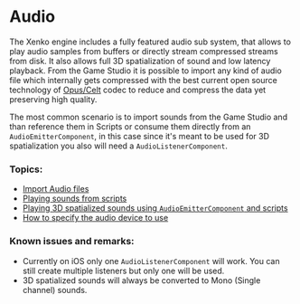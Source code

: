 # Audio
The Xenko engine includes a fully featured audio sub system, that allows to play audio samples from buffers or directly stream compressed streams from disk. It also allows full 3D spatialization of sound and low latency playback.
From the Game Studio it is possible to import any kind of audio file which internally gets compressed with the best current open source technology of [Opus/Celt](https://en.wikipedia.org/wiki/CELT) codec to reduce and compress the data yet preserving high quality.

The most common scenario is to import sounds from the Game Studio and than reference them in Scripts or consume them directly from an `AudioEmitterComponent`, in this case since it's meant to be used for 3D spatialization you also will need a `AudioListenerComponent`.

### Topics:
* [Import Audio files](import.md)
* [Playing sounds from scripts](playing-script.md)
* [Playing 3D spatialized sounds using `AudioEmitterComponent` and scripts](playing-component.md)
* [How to specify the audio device to use](custom-device.md)


### Known issues and remarks:
* Currently on iOS only one `AudioListenerComponent` will work. You can still create multiple listeners but only one will be used.
* 3D spatialized sounds will always be converted to Mono (Single channel) sounds.


